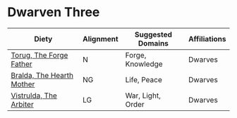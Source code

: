 # Dwarven Three

| Diety | Alignment | Suggested Domains | Affiliations |
|-------|-----------|-------------------|--------------|
|[Torug, The Forge Father](../dieties/torug.md)| N | Forge, Knowledge | Dwarves |
|[Bralda, The Hearth Mother](../dieties/bralda.md) | NG | Life, Peace | Dwarves |
|[Vistrulda, The Arbiter](../dieties/vistrulda.md) | LG | War, Light, Order | Dwarves |
